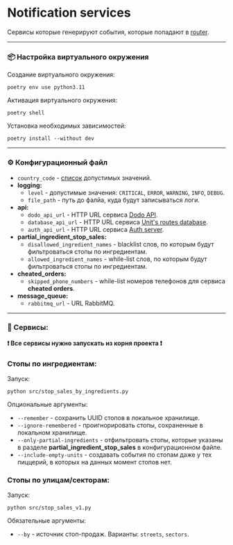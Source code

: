 # Notification services
Сервисы которые генерируют события, которые попадают в [router](https://github.com/goretsky-integration/notifications-router).

---
### 📦 Настройка виртуального окружения
Создание виртуального окружения:
```shell
poetry env use python3.11
```
Активация виртуального окружения:
```shell
poetry shell
```
Установка необходимых зависимостей:
```shell
poetry install --without dev
```

---
### ⚙️ Конфигурационный файл
- `country_code` - [список](https://dodo-brands.stoplight.io/docs/dodo-is/90fc31544cd42-dodo-is-api) допустимых значений.
- **logging:**
  - `level` - допустимые значения: `CRITICAL`, `ERROR`, `WARNING`, `INFO`, `DEBUG`.
  - `file_path` - путь до фалйа, куда будут записываться логи.
- **api:**
  - `dodo_api_url` - HTTP URL сервиса [Dodo API](https://github.com/goretsky-integration/api).
  - `database_api_url` - HTTP URL сервиса [Unit's routes database](https://github.com/goretsky-integration/unit-routes-database).
  - `auth_api_url` - HTTP URL сервиса [Auth server](https://github.com/goretsky-integration/auth-server).
- **partial_ingredient_stop_sales:**
  - `disallowed_ingredient_names` - blacklist слов, по которым будут фильтроваться стопы по ингредиентам.
  - `allowed_ingredient_names` - while-list слов, по которым будут фильтроваться стопы по ингредиентам.
- **cheated_orders:**
  - `skipped_phone_numbers` - while-list номеров телефонов для сервиса **cheated orders**.
- **message_queue:**
  - `rabbitmq_url` - URL RabbitMQ.

---
### 🤖 Сервисы:

**❗️ Все сервисы нужно запускать из корня проекта ❗️**

### Стопы по ингредиентам:
Запуск: 
```shell
python src/stop_sales_by_ingredients.py
```
Опциональные аргументы:
- `--remember` - сохранить UUID стопов в локальное хранилище.
- `--ignore-remembered` - проигнорировать стопы, сохраненные в локальном хранилище.
- `--only-partial-ingredients` - отфильтровать стопы, которые указаны в разделе __partial_ingredient_stop_sales__ в конфигурационном файле.
- `--include-empty-units` - создавать события по стопам даже у тех пиццерий, в которых на данных момент стопов нет.

### Стопы по улицам/секторам:
Запуск:
```shell
python src/stop_sales_v1.py
```
Обязательные аргументы:
- `--by` - источник стоп-продаж. Варианты: `streets`, `sectors`.
